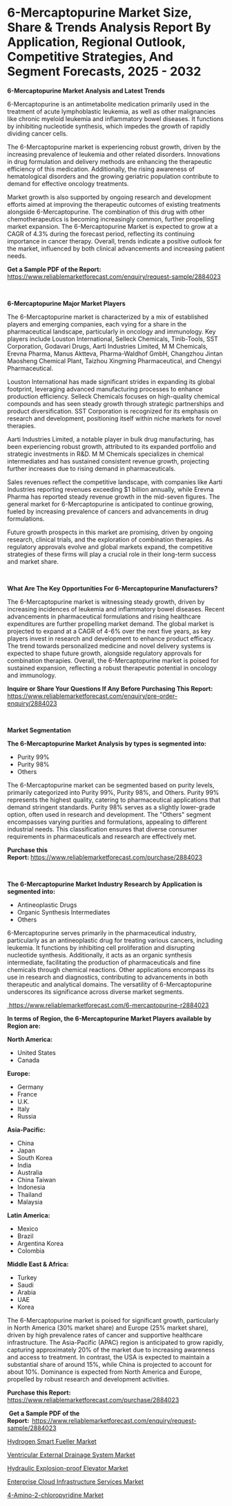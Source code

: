 <p><h1>6-Mercaptopurine Market Size, Share & Trends Analysis Report By Application, Regional Outlook, Competitive Strategies, And Segment Forecasts, 2025 - 2032</h1></p><p><strong>6-Mercaptopurine Market Analysis and Latest Trends</strong></p>
<p><p>6-Mercaptopurine is an antimetabolite medication primarily used in the treatment of acute lymphoblastic leukemia, as well as other malignancies like chronic myeloid leukemia and inflammatory bowel diseases. It functions by inhibiting nucleotide synthesis, which impedes the growth of rapidly dividing cancer cells.</p><p>The 6-Mercaptopurine market is experiencing robust growth, driven by the increasing prevalence of leukemia and other related disorders. Innovations in drug formulation and delivery methods are enhancing the therapeutic efficiency of this medication. Additionally, the rising awareness of hematological disorders and the growing geriatric population contribute to demand for effective oncology treatments.</p><p>Market growth is also supported by ongoing research and development efforts aimed at improving the therapeutic outcomes of existing treatments alongside 6-Mercaptopurine. The combination of this drug with other chemotherapeutics is becoming increasingly common, further propelling market expansion. The 6-Mercaptopurine Market is expected to grow at a CAGR of 4.3% during the forecast period, reflecting its continuing importance in cancer therapy. Overall, trends indicate a positive outlook for the market, influenced by both clinical advancements and increasing patient needs.</p></p>
<p><strong>Get a Sample PDF of the Report:&nbsp;</strong> <a href="https://www.reliablemarketforecast.com/enquiry/request-sample/2884023?utm_campaign=1893&utm_medium=2&utm_source=Github&utm_content=ia&utm_term=13032025&utm_id=6-mercaptopurine">https://www.reliablemarketforecast.com/enquiry/request-sample/2884023</a></p>
<p>&nbsp;</p>
<p><strong>6-Mercaptopurine Major Market Players</strong></p>
<p><p>The 6-Mercaptopurine market is characterized by a mix of established players and emerging companies, each vying for a share in the pharmaceutical landscape, particularly in oncology and immunology. Key players include Louston International, Selleck Chemicals, Tinib-Tools, SST Corporation, Godavari Drugs, Aarti Industries Limited, M M Chemicals, Erevna Pharma, Manus Aktteva, Pharma-Waldhof GmbH, Changzhou Jintan Maosheng Chemical Plant, Taizhou Xingming Pharmaceutical, and Chengyi Pharmaceutical.</p><p>Louston International has made significant strides in expanding its global footprint, leveraging advanced manufacturing processes to enhance production efficiency. Selleck Chemicals focuses on high-quality chemical compounds and has seen steady growth through strategic partnerships and product diversification. SST Corporation is recognized for its emphasis on research and development, positioning itself within niche markets for novel therapies.</p><p>Aarti Industries Limited, a notable player in bulk drug manufacturing, has been experiencing robust growth, attributed to its expanded portfolio and strategic investments in R&D. M M Chemicals specializes in chemical intermediates and has sustained consistent revenue growth, projecting further increases due to rising demand in pharmaceuticals.</p><p>Sales revenues reflect the competitive landscape, with companies like Aarti Industries reporting revenues exceeding $1 billion annually, while Erevna Pharma has reported steady revenue growth in the mid-seven figures. The general market for 6-Mercaptopurine is anticipated to continue growing, fueled by increasing prevalence of cancers and advancements in drug formulations.</p><p>Future growth prospects in this market are promising, driven by ongoing research, clinical trials, and the exploration of combination therapies. As regulatory approvals evolve and global markets expand, the competitive strategies of these firms will play a crucial role in their long-term success and market share.</p></p>
<p>&nbsp;</p>
<p><strong>What Are The Key Opportunities For 6-Mercaptopurine Manufacturers?</strong></p>
<p><p>The 6-Mercaptopurine market is witnessing steady growth, driven by increasing incidences of leukemia and inflammatory bowel diseases. Recent advancements in pharmaceutical formulations and rising healthcare expenditures are further propelling market demand. The global market is projected to expand at a CAGR of 4-6% over the next five years, as key players invest in research and development to enhance product efficacy. The trend towards personalized medicine and novel delivery systems is expected to shape future growth, alongside regulatory approvals for combination therapies. Overall, the 6-Mercaptopurine market is poised for sustained expansion, reflecting a robust therapeutic potential in oncology and immunology.</p></p>
<p><strong>Inquire or Share Your Questions If Any Before Purchasing This Report:</strong> <a href="https://www.reliablemarketforecast.com/enquiry/pre-order-enquiry/2884023?utm_campaign=1893&utm_medium=2&utm_source=Github&utm_content=ia&utm_term=13032025&utm_id=6-mercaptopurine">https://www.reliablemarketforecast.com/enquiry/pre-order-enquiry/2884023</a></p>
<p>&nbsp;</p>
<p><strong>Market Segmentation</strong></p>
<p><strong>The 6-Mercaptopurine Market Analysis by types is segmented into:</strong></p>
<p><ul><li>Purity 99%</li><li>Purity 98%</li><li>Others</li></ul></p>
<p><p>The 6-Mercaptopurine market can be segmented based on purity levels, primarily categorized into Purity 99%, Purity 98%, and Others. Purity 99% represents the highest quality, catering to pharmaceutical applications that demand stringent standards. Purity 98% serves as a slightly lower-grade option, often used in research and development. The "Others" segment encompasses varying purities and formulations, appealing to different industrial needs. This classification ensures that diverse consumer requirements in pharmaceuticals and research are effectively met.</p></p>
<p><strong>Purchase this Report:&nbsp;</strong><a href="https://www.reliablemarketforecast.com/purchase/2884023?utm_campaign=1893&utm_medium=2&utm_source=Github&utm_content=ia&utm_term=13032025&utm_id=6-mercaptopurine">https://www.reliablemarketforecast.com/purchase/2884023</a></p>
<p>&nbsp;</p>
<p><strong>The 6-Mercaptopurine Market Industry Research by Application is segmented into:</strong></p>
<p><ul><li>Antineoplastic Drugs</li><li>Organic Synthesis Intermediates</li><li>Others</li></ul></p>
<p><p>6-Mercaptopurine serves primarily in the pharmaceutical industry, particularly as an antineoplastic drug for treating various cancers, including leukemia. It functions by inhibiting cell proliferation and disrupting nucleotide synthesis. Additionally, it acts as an organic synthesis intermediate, facilitating the production of pharmaceuticals and fine chemicals through chemical reactions. Other applications encompass its use in research and diagnostics, contributing to advancements in both therapeutic and analytical domains. The versatility of 6-Mercaptopurine underscores its significance across diverse market segments.</p></p>
<p><a href="https://www.reliablemarketforecast.com/6-mercaptopurine-r2884023?utm_campaign=1893&utm_medium=2&utm_source=Github&utm_content=ia&utm_term=13032025&utm_id=6-mercaptopurine">&nbsp;https://www.reliablemarketforecast.com/6-mercaptopurine-r2884023</a></p>
<p><strong>In terms of Region, the 6-Mercaptopurine Market Players available by Region are:</strong></p>
<p>
    <p> <strong> North America: </strong>
        <ul>
            <li>United States</li>
            <li>Canada</li>
        </ul>
        </p> 
    <p> <strong> Europe: </strong>
        <ul>
            <li>Germany</li>
            <li>France</li>
            <li>U.K.</li>
            <li>Italy</li>
            <li>Russia</li>
        </ul>
        </p> 
    <p> <strong> Asia-Pacific: </strong>
        <ul>
            <li>China</li>
            <li>Japan</li>
            <li>South Korea</li>
            <li>India</li>
            <li>Australia</li>
            <li>China Taiwan</li>
            <li>Indonesia</li>
            <li>Thailand</li>
            <li>Malaysia</li>
        </ul>
        </p> 
    <p> <strong> Latin America: </strong>
        <ul>
            <li>Mexico</li>
            <li>Brazil</li>
            <li>Argentina Korea</li>
            <li>Colombia</li>
        </ul>
        </p> 
    <p> <strong> Middle East & Africa: </strong>
        <ul>
            <li>Turkey</li>
            <li>Saudi</li>
            <li>Arabia</li>
            <li>UAE</li>
            <li>Korea</li>
        </ul>
    </p>
    </p>
<p><p>The 6-Mercaptopurine market is poised for significant growth, particularly in North America (30% market share) and Europe (25% market share), driven by high prevalence rates of cancer and supportive healthcare infrastructure. The Asia-Pacific (APAC) region is anticipated to grow rapidly, capturing approximately 20% of the market due to increasing awareness and access to treatment. In contrast, the USA is expected to maintain a substantial share of around 15%, while China is projected to account for about 10%. Dominance is expected from North America and Europe, propelled by robust research and development activities.</p></p>
<p><strong>Purchase this Report: </strong><a href="https://www.reliablemarketforecast.com/purchase/2884023?utm_campaign=1893&utm_medium=2&utm_source=Github&utm_content=ia&utm_term=13032025&utm_id=6-mercaptopurine">https://www.reliablemarketforecast.com/purchase/2884023</a></p>
<p>&nbsp;<strong>Get a Sample PDF of the Report:&nbsp;&nbsp;</strong><a href="https://www.reliablemarketforecast.com/enquiry/request-sample/2884023?utm_campaign=1893&utm_medium=2&utm_source=Github&utm_content=ia&utm_term=13032025&utm_id=6-mercaptopurine">https://www.reliablemarketforecast.com/enquiry/request-sample/2884023</a></p>
<p><strong></strong></p>
<p><p><a href="https://github.com/aertsfecto0h/Market-Research-Report-List-1/blob/main/hydrogen-smart-fueller-market.md?utm_campaign=1893&utm_medium=2&utm_source=Github&utm_content=ia&utm_term=13032025&utm_id=6-mercaptopurine">Hydrogen Smart Fueller Market</a></p><p><a href="https://github.com/saguegrody74/Market-Research-Report-List-1/blob/main/ventricular-external-drainage-system-market.md?utm_campaign=1893&utm_medium=2&utm_source=Github&utm_content=ia&utm_term=13032025&utm_id=6-mercaptopurine">Ventricular External Drainage System Market</a></p><p><a href="https://github.com/tornapruttuz/Market-Research-Report-List-1/blob/main/hydraulic-explosion-proof-elevator-market.md?utm_campaign=1893&utm_medium=2&utm_source=Github&utm_content=ia&utm_term=13032025&utm_id=6-mercaptopurine">Hydraulic Explosion-proof Elevator Market</a></p><p><a href="https://github.com/denighoylen1/Market-Research-Report-List-1/blob/main/enterprise-cloud-infrastructure-services-market.md?utm_campaign=1893&utm_medium=2&utm_source=Github&utm_content=ia&utm_term=13032025&utm_id=6-mercaptopurine">Enterprise Cloud Infrastructure Services Market</a></p><p><a href="https://github.com/luerabollevc/Market-Research-Report-List-1/blob/main/4-amino-2-chloropyridine-market.md?utm_campaign=1893&utm_medium=2&utm_source=Github&utm_content=ia&utm_term=13032025&utm_id=6-mercaptopurine">4-Amino-2-chloropyridine Market</a></p></p>